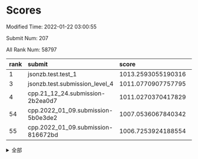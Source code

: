 # Scores

Modified Time: 2022-01-22 03:00:55

Submit Num: 207

All Rank Num: 58797

| rank |               submit               |       score        |       sigma        | pk_num |
| :--- | :--------------------------------- | :----------------- | :----------------- | :----- |
| 1    | jsonzb.test.test_1                 | 1013.2593055190316 | 0.7919950469461323 | 1136   |
| 3    | jsonzb.test.submission_level_4     | 1011.0770907757795 | 0.7703935976050594 | 1130   |
| 4    | cpp.21_12_24.submission-2b2ea0d7   | 1011.0270370417829 | 0.7673978622537007 | 1135   |
| 54   | cpp.2022_01_09.submission-5b0e3de2 | 1007.0536067840342 | 0.731874326835053  | 1136   |
| 55   | cpp.2022_01_09.submission-816672bd | 1006.7253924188554 | 0.7274621743418153 | 1137   |


<details>
<summary>全部</summary>

| rank |                 submit                 |       score        |       sigma        | pk_num |
| :--- | :------------------------------------- | :----------------- | :----------------- | :----- |
| 1    | jsonzb.test.test_1                     | 1013.2593055190316 | 0.7919950469461323 | 1136   |
| 2    | gobigger.level_3.submission_level_3_15 | 1011.8378877942587 | 0.7650626624706892 | 1145   |
| 3    | jsonzb.test.submission_level_4         | 1011.0770907757795 | 0.7703935976050594 | 1130   |
| 4    | cpp.21_12_24.submission-2b2ea0d7       | 1011.0270370417829 | 0.7673978622537007 | 1135   |
| 5    | gobigger.level_3.submission_level_3_8  | 1010.9606448826022 | 0.7523771214072437 | 1131   |
| 6    | gobigger.level_3.submission_level_3_3  | 1010.9583366690658 | 0.7570120061173152 | 1141   |
| 7    | gobigger.level_3.submission_level_3_11 | 1010.7977827035196 | 0.7743810079806556 | 1133   |
| 8    | gobigger.level_3.submission_level_3_42 | 1010.5650804100524 | 0.7902968772471317 | 1135   |
| 9    | gobigger.level_3.submission_level_3_5  | 1010.5621049935005 | 0.7758809132146721 | 1135   |
| 10   | gobigger.level_3.submission_level_3_30 | 1010.3967303261014 | 0.7536622045674163 | 1136   |
| 11   | gobigger.level_3.submission_level_3_48 | 1010.3441629170283 | 0.7655034599019255 | 1138   |
| 12   | gobigger.level_3.submission_level_3_27 | 1010.2711904211523 | 0.7767336827683939 | 1139   |
| 13   | gobigger.level_3.submission_level_3_29 | 1010.2650642358051 | 0.7529259168865623 | 1137   |
| 14   | gobigger.level_3.submission_level_3_32 | 1010.2562899021617 | 0.7322099166595525 | 1136   |
| 15   | gobigger.level_3.submission_level_3_35 | 1010.1392132310833 | 0.76002879506995   | 1136   |
| 16   | gobigger.level_3.submission_level_3_41 | 1010.1090270228824 | 0.7560897668495888 | 1141   |
| 17   | gobigger.level_3.submission_level_3_23 | 1010.0967891551566 | 0.7485660640319713 | 1137   |
| 18   | gobigger.level_3.submission_level_3_26 | 1010.0340201821859 | 0.761568582269183  | 1139   |
| 19   | gobigger.level_3.submission_level_3_19 | 1009.9932357047152 | 0.7565590194644746 | 1137   |
| 20   | gobigger.level_3.submission_level_3_37 | 1009.9234906655809 | 0.7495514651871579 | 1134   |
| 21   | gobigger.level_3.submission_level_3_13 | 1009.894019101132  | 0.7719426975079872 | 1132   |
| 22   | gobigger.level_3.submission_level_3_0  | 1009.8787580263155 | 0.7691174149900889 | 1131   |
| 23   | gobigger.level_3.submission_level_3_43 | 1009.858570971811  | 0.7451507317813576 | 1132   |
| 24   | gobigger.level_3.submission_level_3_24 | 1009.8288632388644 | 0.7499443894579174 | 1135   |
| 25   | gobigger.level_3.submission_level_3_21 | 1009.8041545390622 | 0.7537343025910178 | 1134   |
| 26   | gobigger.level_3.submission_level_3_2  | 1009.7918777177528 | 0.7784702572017732 | 1136   |
| 27   | gobigger.level_3.submission_level_3_4  | 1009.7742488964475 | 0.7607827169606238 | 1135   |
| 28   | gobigger.level_3.submission_level_3_9  | 1009.7647048739516 | 0.7629768335721221 | 1139   |
| 29   | gobigger.level_3.submission_level_3_38 | 1009.610270933413  | 0.745850330919098  | 1134   |
| 30   | gobigger.level_3.submission_level_3_25 | 1009.5634376595574 | 0.7862018704258048 | 1140   |
| 31   | gobigger.level_3.submission_level_3_1  | 1009.537949598968  | 0.7600845775863668 | 1132   |
| 32   | gobigger.level_3.submission_level_3_49 | 1009.5141971549458 | 0.7451370138258702 | 1131   |
| 33   | gobigger.level_3.submission_level_3_6  | 1009.4764485717999 | 0.7718123766937497 | 1137   |
| 34   | gobigger.level_3.submission_level_3_40 | 1009.4712879187474 | 0.7526244145877099 | 1141   |
| 35   | gobigger.level_3.submission_level_3_34 | 1009.4700441427497 | 0.7727664525654384 | 1133   |
| 36   | gobigger.level_3.submission_level_3_22 | 1009.4308218203008 | 0.7669425206715902 | 1138   |
| 37   | gobigger.level_3.submission_level_3_47 | 1009.3725298767259 | 0.7823997578536613 | 1135   |
| 38   | gobigger.level_3.submission_level_3_45 | 1009.3230269135322 | 0.7539132336777596 | 1134   |
| 39   | gobigger.level_3.submission_level_3_18 | 1009.2263770816546 | 0.750241147599841  | 1134   |
| 40   | gobigger.level_3.submission_level_3_10 | 1009.2232603799758 | 0.7438468121724126 | 1140   |
| 41   | gobigger.level_3.submission_level_3_17 | 1009.2017950326789 | 0.7464119815788198 | 1136   |
| 42   | gobigger.level_3.submission_level_3_31 | 1009.1737399091728 | 0.7441912237735744 | 1136   |
| 43   | gobigger.level_3.submission_level_3_46 | 1009.1689423339651 | 0.7441285524889223 | 1145   |
| 44   | gobigger.level_3.submission_level_3_39 | 1009.153298416924  | 0.7528756328955841 | 1136   |
| 45   | gobigger.level_3.submission_level_3_16 | 1009.1063414936642 | 0.7439850473864709 | 1136   |
| 46   | gobigger.level_3.submission_level_3_33 | 1009.0848032122015 | 0.7405409656916176 | 1130   |
| 47   | gobigger.level_3.submission_level_3_28 | 1009.0365813073253 | 0.7471757724720655 | 1137   |
| 48   | gobigger.level_3.submission_level_3_44 | 1009.0219132234454 | 0.7559683496534649 | 1140   |
| 49   | gobigger.level_3.submission_level_3_7  | 1008.8581985000485 | 0.7592673942288926 | 1132   |
| 50   | gobigger.level_3.submission_level_3_14 | 1008.4731132690156 | 0.7499271969751393 | 1138   |
| 51   | gobigger.level_3.submission_level_3_12 | 1008.1870081108781 | 0.7410742286691018 | 1136   |
| 52   | gobigger.level_3.submission_level_3_20 | 1007.9333638511575 | 0.7266334225573073 | 1138   |
| 53   | gobigger.level_3.submission_level_3_36 | 1007.6778446657353 | 0.742913682782151  | 1135   |
| 54   | cpp.2022_01_09.submission-5b0e3de2     | 1007.0536067840342 | 0.731874326835053  | 1136   |
| 55   | cpp.2022_01_09.submission-816672bd     | 1006.7253924188554 | 0.7274621743418153 | 1137   |
| 56   | gobigger.level_1.submission_level_1_39 | 1005.7167546675222 | 0.7172370195288582 | 1133   |
| 57   | gobigger.level_1.submission_level_1_41 | 1004.8853727623891 | 0.7129070809649987 | 1138   |
| 58   | gobigger.level_1.submission_level_1_11 | 1004.7253010629632 | 0.715903552253593  | 1143   |
| 59   | gobigger.level_1.submission_level_1_17 | 1004.3854113256964 | 0.7107890769721186 | 1137   |
| 60   | gobigger.level_1.submission_level_1_26 | 1004.3763018116547 | 0.7204048126545138 | 1140   |
| 61   | gobigger.level_1.submission_level_1_24 | 1004.2793325266855 | 0.7321622379372037 | 1135   |
| 62   | gobigger.level_1.submission_level_1_4  | 1004.0129165147218 | 0.7167520256322195 | 1140   |
| 63   | gobigger.level_1.submission_level_1_47 | 1003.9370441979495 | 0.71994134836622   | 1137   |
| 64   | gobigger.level_1.submission_level_1_49 | 1003.9210877459094 | 0.7241837095939596 | 1138   |
| 65   | gobigger.level_1.submission_level_1_15 | 1003.8295748550423 | 0.7216351079529814 | 1139   |
| 66   | gobigger.level_1.submission_level_1_18 | 1003.8006312311567 | 0.709925992266052  | 1138   |
| 67   | gobigger.level_1.submission_level_1_7  | 1003.7678006268841 | 0.7211093730533576 | 1138   |
| 68   | gobigger.level_1.submission_level_1_13 | 1003.7589439296555 | 0.7192308932519151 | 1137   |
| 69   | gobigger.level_1.submission_level_1_29 | 1003.6972085478825 | 0.7190783591559655 | 1139   |
| 70   | gobigger.level_1.submission_level_1_43 | 1003.6870738980064 | 0.7045571933376575 | 1133   |
| 71   | gobigger.level_1.submission_level_1_33 | 1003.6617857104404 | 0.7122759678382413 | 1142   |
| 72   | gobigger.level_1.submission_level_1_37 | 1003.5771135361358 | 0.7069445161273556 | 1141   |
| 73   | gobigger.level_1.submission_level_1_3  | 1003.5598374902972 | 0.7188985917894678 | 1135   |
| 74   | gobigger.level_1.submission_level_1_42 | 1003.5399178075085 | 0.719566946779881  | 1132   |
| 75   | gobigger.level_1.submission_level_1_28 | 1003.4993004146739 | 0.7241694501295456 | 1137   |
| 76   | gobigger.level_1.submission_level_1_27 | 1003.4927952845547 | 0.713418699301121  | 1141   |
| 77   | gobigger.level_1.submission_level_1_20 | 1003.454035270632  | 0.7186821894348686 | 1132   |
| 78   | gobigger.level_1.submission_level_1_12 | 1003.4332979521973 | 0.7136258277957934 | 1136   |
| 79   | gobigger.level_1.submission_level_1_6  | 1003.4303957558114 | 0.7090196917096395 | 1139   |
| 80   | gobigger.level_1.submission_level_1_34 | 1003.409506815436  | 0.7145624766427789 | 1139   |
| 81   | gobigger.level_1.submission_level_1_35 | 1003.3572595998594 | 0.7193748323351756 | 1143   |
| 82   | gobigger.level_1.submission_level_1_32 | 1003.2920852243983 | 0.7157672469008441 | 1136   |
| 83   | gobigger.level_1.submission_level_1_14 | 1003.2881069372908 | 0.7084853555016399 | 1134   |
| 84   | gobigger.level_1.submission_level_1_31 | 1003.2800433669158 | 0.7097582115107791 | 1135   |
| 85   | gobigger.level_1.submission_level_1_2  | 1003.2767965631524 | 0.7187624899384731 | 1136   |
| 86   | gobigger.level_1.submission_level_1_1  | 1003.2574411277362 | 0.701997814966475  | 1137   |
| 87   | gobigger.level_1.submission_level_1_0  | 1003.2505889195726 | 0.7121273759821155 | 1135   |
| 88   | gobigger.level_1.submission_level_1_45 | 1003.2117174092925 | 0.7154576535513312 | 1136   |
| 89   | gobigger.level_1.submission_level_1_8  | 1003.1856944165958 | 0.7214328796281307 | 1136   |
| 90   | gobigger.level_1.submission_level_1_22 | 1003.1566147043803 | 0.7234031467672676 | 1140   |
| 91   | gobigger.level_1.submission_level_1_16 | 1003.1089407722573 | 0.7096107300872327 | 1136   |
| 92   | gobigger.level_1.submission_level_1_46 | 1003.0544152869027 | 0.7114719172159321 | 1136   |
| 93   | gobigger.level_1.submission_level_1_23 | 1003.0006338112795 | 0.7109754571680484 | 1137   |
| 94   | gobigger.level_1.submission_level_1_21 | 1002.9937896462563 | 0.7191635179234248 | 1140   |
| 95   | gobigger.level_1.submission_level_1_30 | 1002.7412280896424 | 0.7202157628527448 | 1134   |
| 96   | gobigger.level_1.submission_level_1_10 | 1002.6011301997928 | 0.7146973461260432 | 1132   |
| 97   | gobigger.level_1.submission_level_1_25 | 1002.4452183502292 | 0.7126102045264185 | 1134   |
| 98   | gobigger.level_1.submission_level_1_9  | 1002.436470020411  | 0.7043202907926236 | 1136   |
| 99   | gobigger.level_1.submission_level_1_19 | 1002.2600454957803 | 0.7222242832797896 | 1139   |
| 100  | gobigger.level_1.submission_level_1_5  | 1002.2399968584959 | 0.7187378844829273 | 1140   |
| 101  | gobigger.level_1.submission_level_1_48 | 1002.2374095696292 | 0.7132639475303105 | 1133   |
| 102  | gobigger.level_1.submission_level_1_36 | 1002.1788752928657 | 0.7148259021836433 | 1133   |
| 103  | gobigger.level_1.submission_level_1_40 | 1002.1480921318669 | 0.7084414385196681 | 1134   |
| 104  | gobigger.level_1.submission_level_1_38 | 1001.9687069884587 | 0.7100729762005337 | 1137   |
| 105  | gobigger.level_1.submission_level_1_44 | 1001.7919990482536 | 0.7155737068148325 | 1139   |
| 106  | gobigger.random.submission_random_14   | 998.1692087209469  | 0.7090074777678131 | 1139   |
| 107  | gobigger.random.submission_random_2    | 997.6344351242556  | 0.7094819604266485 | 1135   |
| 108  | gobigger.random.submission_random_8    | 997.0601546273699  | 0.7069941223606275 | 1142   |
| 109  | gobigger.random.submission_random_12   | 996.9353913755059  | 0.7052815801161694 | 1131   |
| 110  | gobigger.random.submission_random_19   | 996.7667415619112  | 0.7216708759616327 | 1136   |
| 111  | gobigger.random.submission_random_40   | 996.6733436835575  | 0.7255273181064512 | 1137   |
| 112  | gobigger.random.submission_random_31   | 996.6461323835738  | 0.7102030138796804 | 1137   |
| 113  | gobigger.random.submission_random_23   | 996.6317534178347  | 0.7159126997384774 | 1139   |
| 114  | gobigger.random.submission_random_26   | 996.583789572618   | 0.7086682963022324 | 1134   |
| 115  | gobigger.random.submission_random_20   | 996.360550903575   | 0.718896702277362  | 1132   |
| 116  | gobigger.random.submission_random_1    | 996.2785817160168  | 0.7065612935371702 | 1136   |
| 117  | gobigger.random.submission_random_0    | 996.2561495346811  | 0.734805948897144  | 1135   |
| 118  | gobigger.random.submission_random_21   | 996.2380435682927  | 0.7066274772519174 | 1134   |
| 119  | gobigger.random.submission_random_16   | 996.190563675179   | 0.7103287109566714 | 1139   |
| 120  | gobigger.random.submission_random_24   | 996.1658719072796  | 0.7080588494685023 | 1135   |
| 121  | gobigger.random.submission_random_22   | 996.1118797699949  | 0.7138731178849292 | 1140   |
| 122  | gobigger.random.submission_random_25   | 996.1036771528044  | 0.6924948745564464 | 1135   |
| 123  | gobigger.random.submission_random_46   | 996.0850711346018  | 0.7144338010597314 | 1137   |
| 124  | gobigger.random.submission_random_43   | 996.0695428905773  | 0.715982541167957  | 1138   |
| 125  | gobigger.random.submission_random_32   | 995.958818501056   | 0.7082334947681199 | 1138   |
| 126  | gobigger.random.submission_random_9    | 995.9142487222196  | 0.711694111479134  | 1133   |
| 127  | gobigger.random.submission_random_18   | 995.8545706105555  | 0.7086715004576684 | 1132   |
| 128  | gobigger.random.submission_random_13   | 995.7586037145709  | 0.7245028741131432 | 1131   |
| 129  | gobigger.random.submission_random_3    | 995.7315584694702  | 0.7109689619802789 | 1135   |
| 130  | gobigger.random.submission_random_34   | 995.7225389020829  | 0.727248994871624  | 1140   |
| 131  | gobigger.random.submission_random_15   | 995.7223687435022  | 0.7046018118254705 | 1135   |
| 132  | gobigger.random.submission_random_29   | 995.6640922723019  | 0.7061444282076632 | 1136   |
| 133  | gobigger.random.submission_random_41   | 995.6299283617523  | 0.7153106790934769 | 1138   |
| 134  | gobigger.random.submission_random_42   | 995.4683656505714  | 0.7151391053171434 | 1132   |
| 135  | gobigger.random.submission_random_33   | 995.4164265949487  | 0.7140228338589741 | 1136   |
| 136  | gobigger.random.submission_random_49   | 995.4014727796772  | 0.7210301561313142 | 1133   |
| 137  | gobigger.random.submission_random_6    | 995.3558215313517  | 0.7140432612871639 | 1138   |
| 138  | gobigger.random.submission_random_10   | 995.340856016158   | 0.7216308056722391 | 1136   |
| 139  | gobigger.random.submission_random_38   | 995.3359312830729  | 0.6994133273166385 | 1137   |
| 140  | gobigger.random.submission_random_17   | 995.2708326078281  | 0.7089269016194384 | 1134   |
| 141  | gobigger.random.submission_random_30   | 995.2594828231868  | 0.7186328159589179 | 1137   |
| 142  | gobigger.random.submission_random_44   | 995.2322785266017  | 0.722069057537428  | 1137   |
| 143  | gobigger.random.submission_random_47   | 995.2219605102345  | 0.7250645795132781 | 1135   |
| 144  | gobigger.random.submission_random_45   | 995.1533862257302  | 0.7176006623427325 | 1140   |
| 145  | gobigger.random.submission_random_48   | 995.0405650302388  | 0.7348272986539471 | 1138   |
| 146  | gobigger.random.submission_random_35   | 995.0404156566698  | 0.7166718165860567 | 1142   |
| 147  | gobigger.random.submission_random_36   | 995.03706084536    | 0.7121756553353534 | 1134   |
| 148  | gobigger.random.submission_random_4    | 995.0206403651079  | 0.7145438130212671 | 1133   |
| 149  | gobigger.random.submission_random_37   | 995.0125989261895  | 0.7105968010092181 | 1131   |
| 150  | gobigger.random.submission_random_27   | 995.0031658883422  | 0.7065484038209324 | 1135   |
| 151  | gobigger.random.submission_random_7    | 994.9332029315395  | 0.7154903725643644 | 1134   |
| 152  | gobigger.random.submission_random_28   | 994.8249854078849  | 0.7087414496379798 | 1136   |
| 153  | gobigger.random.submission_random_11   | 994.6875214805384  | 0.7214317282455563 | 1133   |
| 154  | gobigger.random.submission_random_5    | 994.6436875068167  | 0.7224438922855525 | 1137   |
| 155  | gobigger.random.submission_random_39   | 994.314952414285   | 0.7083452931253589 | 1135   |
| 156  | gobigger.level_2.submission_level_2_49 | 993.8806345244657  | 0.7367123661672551 | 1132   |
| 157  | gobigger.level_2.submission_level_2_35 | 993.5221390657607  | 0.734482372489158  | 1133   |
| 158  | gobigger.level_2.submission_level_2_11 | 993.3827180116571  | 0.7267533983208905 | 1134   |
| 159  | gobigger.level_2.submission_level_2_44 | 993.3065484645872  | 0.7497653256586585 | 1136   |
| 160  | gobigger.level_2.submission_level_2_4  | 993.2184971724093  | 0.73187101913846   | 1132   |
| 161  | gobigger.level_2.submission_level_2_6  | 993.1782294696069  | 0.737475440042645  | 1140   |
| 162  | gobigger.level_2.submission_level_2_5  | 993.1350112600005  | 0.7293598393480822 | 1138   |
| 163  | gobigger.level_2.submission_level_2_30 | 993.1170469361267  | 0.7229767183466028 | 1135   |
| 164  | gobigger.level_2.submission_level_2_24 | 993.1051213967886  | 0.7314342089460208 | 1138   |
| 165  | gobigger.level_2.submission_level_2_9  | 993.0565498380068  | 0.7367334397687981 | 1134   |
| 166  | gobigger.level_2.submission_level_2_26 | 993.0328048576055  | 0.7248619226624257 | 1138   |
| 167  | gobigger.level_2.submission_level_2_29 | 993.0134794783477  | 0.7458154016482056 | 1137   |
| 168  | gobigger.level_2.submission_level_2_1  | 992.926451721417   | 0.74521846704421   | 1133   |
| 169  | gobigger.level_2.submission_level_2_48 | 992.8096559108612  | 0.7464313506883569 | 1136   |
| 170  | gobigger.level_2.submission_level_2_21 | 992.79277544596    | 0.7276139584586546 | 1138   |
| 171  | gobigger.level_2.submission_level_2_43 | 992.7558868200812  | 0.73512643057643   | 1138   |
| 172  | gobigger.level_2.submission_level_2_32 | 992.7520583347808  | 0.7483878707321793 | 1134   |
| 173  | gobigger.level_2.submission_level_2_20 | 992.6477824958848  | 0.7361507034751216 | 1140   |
| 174  | gobigger.level_2.submission_level_2_39 | 992.6219664633896  | 0.761898076351762  | 1137   |
| 175  | gobigger.level_2.submission_level_2_36 | 992.5964832169791  | 0.7319212575535345 | 1132   |
| 176  | gobigger.level_2.submission_level_2_40 | 992.5840483704008  | 0.7462326654680206 | 1128   |
| 177  | gobigger.level_2.submission_level_2_34 | 992.5213027773952  | 0.7383525487505799 | 1138   |
| 178  | gobigger.level_2.submission_level_2_12 | 992.44483814992    | 0.7315548029682666 | 1131   |
| 179  | gobigger.level_2.submission_level_2_7  | 992.4231627098898  | 0.7471495752069459 | 1140   |
| 180  | gobigger.level_2.submission_level_2_22 | 992.3664294677075  | 0.7588440193519598 | 1139   |
| 181  | gobigger.level_2.submission_level_2_8  | 992.3488279948887  | 0.7357971499714893 | 1135   |
| 182  | gobigger.level_2.submission_level_2_38 | 992.1087169849241  | 0.7465759334816607 | 1135   |
| 183  | gobigger.level_2.submission_level_2_46 | 992.1003538509536  | 0.7337896696447164 | 1132   |
| 184  | gobigger.level_2.submission_level_2_15 | 992.015949372412   | 0.737443737645296  | 1134   |
| 185  | gobigger.level_2.submission_level_2_10 | 991.9773099994168  | 0.732596334050374  | 1136   |
| 186  | gobigger.level_2.submission_level_2_17 | 991.9547283116538  | 0.756453688588346  | 1139   |
| 187  | gobigger.level_2.submission_level_2_33 | 991.9393240430625  | 0.7339800364614891 | 1140   |
| 188  | gobigger.level_2.submission_level_2_45 | 991.8538937377391  | 0.7567846181038715 | 1139   |
| 189  | gobigger.level_2.submission_level_2_42 | 991.8273796816515  | 0.7374248434650091 | 1137   |
| 190  | gobigger.level_2.submission_level_2_3  | 991.7061775458853  | 0.7673400871801173 | 1138   |
| 191  | gobigger.level_2.submission_level_2_37 | 991.691020123194   | 0.7438082179509584 | 1136   |
| 192  | gobigger.level_2.submission_level_2_23 | 991.6512755377561  | 0.7548792419573737 | 1133   |
| 193  | gobigger.level_2.submission_level_2_41 | 991.5444923110304  | 0.762805006941985  | 1138   |
| 194  | gobigger.level_2.submission_level_2_2  | 991.5175714015417  | 0.7507129472042896 | 1133   |
| 195  | gobigger.level_2.submission_level_2_31 | 991.3336409962204  | 0.7636569701367348 | 1127   |
| 196  | gobigger.level_2.submission_level_2_47 | 991.2481933982245  | 0.7526003825522168 | 1137   |
| 197  | gobigger.level_2.submission_level_2_27 | 991.2236843415857  | 0.7524500505243356 | 1140   |
| 198  | gobigger.level_2.submission_level_2_0  | 991.120901338732   | 0.75887438109442   | 1138   |
| 199  | gobigger.level_2.submission_level_2_14 | 990.9412736387787  | 0.768817578977895  | 1132   |
| 200  | gobigger.level_2.submission_level_2_18 | 990.9174193027859  | 0.7594677120625444 | 1140   |
| 201  | gobigger.level_2.submission_level_2_28 | 990.8218992130076  | 0.7475276673718598 | 1134   |
| 202  | gobigger.level_2.submission_level_2_19 | 990.6510381133786  | 0.7542550949231369 | 1135   |
| 203  | gobigger.level_2.submission_level_2_25 | 990.5599531830592  | 0.7508427490549252 | 1139   |
| 204  | gobigger.level_2.submission_level_2_16 | 990.4046628644586  | 0.7646070795219786 | 1137   |
| 205  | gobigger.level_2.submission_level_2_13 | 990.3607309802226  | 0.7804211451835752 | 1140   |
| 206  | gobigger.none.submission_none_0        | 977.0109716848616  | 1.3510275778127536 | 1141   |
| 207  | gobigger.none.submission_none_1        | 975.9616864670625  | 1.463870378529254  | 1134   |

</details>